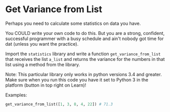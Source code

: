 # Get Variance from List

Perhaps you need to calculate some statistics on data you have.

You COULD write your own code to do this. But you are a strong, confident, successful programmer with a busy schedule and ain't nobody got time for dat (unless you want the practice).  

Import the `statistics` library and write a function `get_variance_from_list` that receives the list `a_list` and returns the variance for the numbers in that list using a method from the library.

Note: This particular library only works in python versions 3.4 and greater. Make sure when you run this code you have it set to Python 3 in the platform (button in top right on Learn)!

Examples:

```python
get_variance_from_list([1, 3, 8, 4, 22]) # 71.3
```

